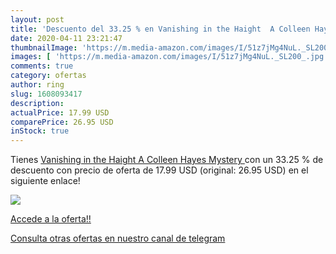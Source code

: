 ```yaml
---
layout: post
title: 'Descuento del 33.25 % en Vanishing in the Haight  A Colleen Hayes'
date: 2020-04-11 23:21:47
thumbnailImage: 'https://m.media-amazon.com/images/I/51z7jMg4NuL._SL200_.jpg'
images: [ 'https://m.media-amazon.com/images/I/51z7jMg4NuL._SL200_.jpg' ]
comments: true
category: ofertas
author: ring
slug: 1608093417
description:
actualPrice: 17.99 USD
comparePrice: 26.95 USD
inStock: true
---
```


Tienes [Vanishing in the Haight  A Colleen Hayes Mystery ](https://www.amazon.com/dp/1608093417/?tag=redken08-20) con un 33.25 % de descuento con precio de oferta de 17.99 USD (original: 26.95 USD) en el siguiente enlace!

[![](https://m.media-amazon.com/images/I/51z7jMg4NuL._SL200_.jpg)](https://www.amazon.com/dp/1608093417/?tag=redken08-20)

[Accede a la oferta!!](https://www.amazon.com/dp/1608093417/?tag=redken08-20)

[Consulta otras ofertas en nuestro canal de telegram](https://t.me/s/ofertas25)
